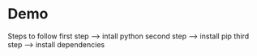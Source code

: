 # Demo
Steps to follow
first step --> intall python
second step --> install pip
third step --> install dependencies
